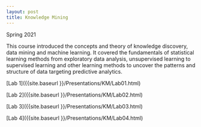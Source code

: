 ```yaml
---
layout: post
title: Knowledge Mining
---
```


Spring 2021

This course introduced the concepts and theory of knowledge discovery, data mining and machine learning. It covered the fundamentals of statistical learning
methods from exploratory data analysis, unsupervised learning to supervised learning and other learning methods to uncover the patterns and structure of data 
targeting predictive analytics.

[Lab 1]({{site.baseurl }}/Presentations/KM/Lab01.html)


[Lab 2]({{site.baseurl }}/Presentations/KM/Lab02.html)


[Lab 3]({{site.baseurl }}/Presentations/KM/Lab03.html)


[Lab 4]({{site.baseurl }}/Presentations/KM/Lab04.html)
